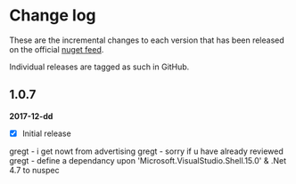 [NugetUrl]: https://www.nuget.org/packages/OpenInApp.Common/

# Change log

These are the incremental changes to each version that has been released on the official [nuget feed][NugetUrl].

Individual releases are tagged as such in GitHub.

## 1.0.7
**2017-12-dd**
- [x] Initial release







gregt - i get nowt from advertising
gregt - sorry if u have already reviewed
gregt - define a dependancy upon 'Microsoft.VisualStudio.Shell.15.0' & .Net 4.7 to nuspec
